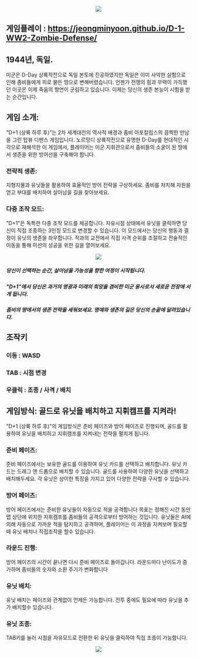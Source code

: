 <p align="center">
  <img src=https://github.com/JeongminYoon/D-1-WW2-Zombie-Defense/assets/100955092/3ecd70d1-f941-432f-80c8-3e7d9faa3405>
</p>

## 게임플레이 : https://jeongminyoon.github.io/D-1-WW2-Zombie-Defense/




## 1944년, 독일.
미군은 D-Day 상륙작전으로 독일 본토에 진공하였지만 독일은 이미 사악한 실험으로 인해
좀비들에게 피로 물든 땅으로 변해버렸습니다. 언젠가 전쟁의 힘과 무력이 가득했던 이곳은 이제 죽음의 향연이 군림하고 있습니다. 이제는 당신의 생존 본능이 시험을 받는 순간입니다.

## 게임 소개:
"D+1 (상륙 하루 후)"는 2차 세계대전의 역사적 배경과 좀비 아포칼립스의 끔찍한 만남을 그린 탑뷰 디펜스 게임입니다.
노르망디 상륙작전으로 유명한 D-Day를 현대적인 시각으로 재해석한 이 게임에서, 플레이어는 미군 지휘관으로서 좀비들의 소굴이 된 땅에서 생존을 위한 방어선을 구축해야 합니다.

### 전략적 생존: 
지형지물과 유닛들을 활용하여 효율적인 방어 전략을 구상하세요. 좀비를 처치해 자원을 얻고 부대를 배치하여 살아남을 길을 찾아보세요.

### 다중 조작 모드: 
"D+1"은 독특한 다중 조작 모드를 제공합니다. 자유시점 상태에서 유닛을 클릭하면 당신이 직접 조종하는 3인칭 모드로 변경할 수 있습니다.
이 모드에서는 당신의 행동과 결정이 유닛의 생존을 좌우합니다. 적과의 교전에서 직접 사격 순위를 조절하고 전술적인 이동을 통해 미션의 성공을 위한 길을 열어보세요.

<p align="center">
  <img src=https://github.com/JeongminYoon/D-1-WW2-Zombie-Defense/assets/100955092/fa899673-227c-47f1-9b07-013ba683fba5>
</p>

##### 당신이 선택하는 순간, 살아남을 가능성을 향한 여정이 시작됩니다.
##### "D+1"에서 당신은 과거의 영광과 미래의 희망을 겸비한 미군 용사로서 새로운 전장에 서게 됩니다.
##### 좀비의 땅에서의 생존 전략을 세워보세요. 명예와 생존의 길은 당신의 손끝에 달려있습니다.


## 조작키 
### 이동 : WASD
### TAB : 시점 변경
### 우클릭 : 조종 / 사격 / 배치 


## 게임방식: 골드로 유닛을 배치하고 지휘캠프를 지켜라!
"D+1 (상륙 하루 후)"의 게임방식은 준비 페이즈와 방어 페이즈로 진행되며, 골드를 활용하여 유닛을 배치하고 지휘캠프를 지켜내는 전략을 펼치게 됩니다.

### 준비 페이즈:
준비 페이즈에서는 보유한 골드를 이용하여 유닛 카드를 선택하고 배치합니다.
유닛 카드는 드래그 앤 드롭으로 배치할 수 있습니다.
골드를 사용하여 다양한 유닛을 선택하고 배치해두세요. 각 유닛은 상이한 특징을 가지고 있어 다양한 전략을 구사할 수 있습니다.

### 방어 페이즈:
방어 페이즈에서는 준비한 유닛들이 자동으로 적을 공격합니다
목표는 정해진 시간 동안 맵 상단에 위치한 지휘캠프를 좀비들의 공격으로부터 방어하는 것입니다.
유닛들은 AI에 의해 자동으로 가까운 적을 탐지하고 공격하며, 플레이어는 이 과정을 지켜보며 필요할 때 유닛 배치나 직접조작을 할수 있습니다.

### 라운드 진행:
방어 페이즈의 시간이 끝나면 다시 준비 페이즈로 돌아갑니다.
라운드마다 난이도가 증가하며 좀비들의 숫자와 소환 주기가 변화합니다

### 유닛 배치:
유닛 배치는 페이즈와 관계없이 언제든 가능합니다. 전투 중에도 필요에 따라 유닛을 추가 배치할수 있습니다.

### 유닛 조종:
TAB키를 눌러 시점을 자유모드로 전환한 뒤 유닛을 클릭하여 직접 조종이 가능합니다.

<p align="center">
  <img src=https://github.com/JeongminYoon/D-1-WW2-Zombie-Defense/assets/100955092/4421ce96-1ea8-490b-9bbb-b6623ec91aaf>
</p>
